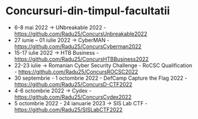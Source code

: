 # Concursuri-din-timpul-facultatii
- 6-8 mai 2022 -> UNbreakable 2022 - https://github.com/Radu25/ConcursUnbreakable2022  
- 27 iunie – 01 iulie 2022 -> CyberMAN  - https://github.com/Radu25/ConcursCyberman2022  
- 15-17 iulie 2022 -> HTB Business - https://github.com/Radu25/ConcursHTBBusiness2022  
- 22-23 iulie -> Romanian Cyber Security Challenge - RoCSC Qualification - https://github.com/Radu25/ConcursROCSC2022  
- 30 septembrie - 1 octombrie 2022 - DefCamp Capture the Flag 2022 - https://github.com/Radu25/ConcursD-CTF2022  
- 4-6 octombrie 2022 -> Cydex - https://github.com/Radu25/ConcursCydex2022  
- 5 octombrie 2022 - 24 ianuarie 2023 -> SIS Lab CTF - https://github.com/Radu25/SISLabCTF2022    

 

